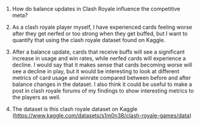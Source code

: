 1. How do balance updates in Clash Royale influence the competitive meta?

2. As a clash royale player myself, I have experienced cards feeling worse after they get nerfed or too strong when they get buffed, but I want to quantify that using the clash royale dataset found on Kaggle.

3. After a balance update, cards that receive buffs will see a significant increase in usage and win rates, while nerfed cards will experience a decline. I would say that it makes sense that cards becoming worse will see a decline in play, but it would be interesting to look at different metrics of card usage and winrate compared between before and after balance changes in the dataset. I also think it could be useful to make a post in clash royale forums of my findings to show interesting metrics to the players as well.

4. The dataset is this clash royale dataset on Kaggle (https://www.kaggle.com/datasets/s1m0n38/clash-royale-games/data)